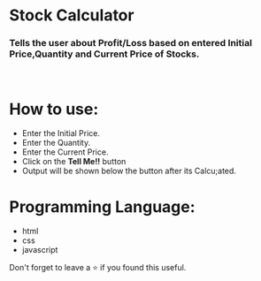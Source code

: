 # Stock Calculator
### Tells the user about Profit/Loss based on entered Initial Price,Quantity and Current Price of Stocks.
<br/>

# How to use:
 - Enter the Initial Price.
 - Enter the Quantity.
 - Enter the Current Price.
 - Click on the **Tell Me!!** button
 - Output will be shown below the button after its Calcu;ated.

# Programming Language:
 - html
 - css 
 - javascript 

Don't forget to leave a ⭐ if you found this useful.
